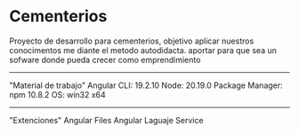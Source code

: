 # Cementerios
Proyecto de desarrollo para cementerios, objetivo aplicar nuestros conocimentos me diante el metodo autodidacta. aportar para que sea un sofware donde pueda crecer como emprendimiento
*******************
"Material de trabajo"
Angular CLI: 19.2.10
Node: 20.19.0
Package Manager: npm 10.8.2
OS: win32 x64
******************
"Extenciones"
Angular Files
Angular Laguaje Service 
